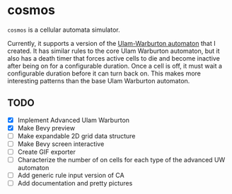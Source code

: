 # cosmos

`cosmos` is a cellular automata simulator.

Currently, it supports a version of the [Ulam-Warburton automaton](https://en.wikipedia.org/wiki/Ulam%E2%80%93Warburton_automaton) that I created. 
It has similar rules to the core Ulam Warburton automaton, but it also has a death timer that forces active cells to die and become inactive after being on for a configurable duration. 
Once a cell is off, it must wait a configurable duration before it can turn back on. This makes more interesting patterns than the base Ulam Warburton automaton. 

## TODO
- [x] Implement Advanced Ulam Warburton
- [x] Make Bevy preview
- [ ] Make expandable 2D grid data structure
- [ ] Make Bevy screen interactive
- [ ] Create GIF exporter
- [ ] Characterize the number of on cells for each type of the advanced UW automaton
- [ ] Add generic rule input version of CA
- [ ] Add documentation and pretty pictures